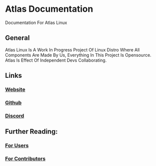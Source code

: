 # Atlas Documentation
Documentation For Atlas Linux 
## General
Atlas Linux Is A Work In Progress Project Of Linux Distro Where All Components Are Made By Us, Everything In This Project Is Opensource.
Atlas Is Effect Of Independent Devs Collaborating.
## Links
### [Website](https://atlaslinux.github.io/atlaslinux.org/)
### [Github](https://github.com/AtlasLinux)
### [Discord](https://discord.gg/PTP2wcec6E)
## Further Reading:
### [For Users](user.md)
### [For Contributors](contributor.md)